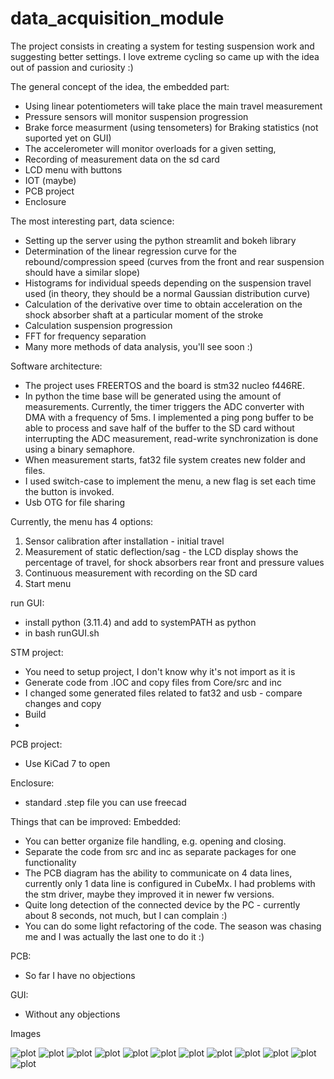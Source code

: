 # data_acquisition_module

The project consists in creating a system for testing suspension work and suggesting better settings. I love extreme cycling so came up with the idea out of passion and curiosity :)

The general concept of the idea, the embedded part:
- Using linear potentiometers will take place the main travel measurement
- Pressure sensors will monitor suspension progression
- Brake force measurment (using tensometers) for Braking statistics (not suported yet on GUI)
- The accelerometer will monitor overloads for a given setting,
- Recording of measurement data on the sd card
- LCD menu with buttons
- IOT (maybe)
- PCB project
- Enclosure
  
The most interesting part, data science:
- Setting up the server using the python streamlit and bokeh library
- Determination of the linear regression curve for the rebound/compression speed (curves from the front and rear suspension should have a similar slope)
- Histograms for individual speeds depending on the suspension travel used (in theory, they should be a normal Gaussian distribution curve)
- Calculation of the derivative over time to obtain acceleration on the shock absorber shaft at a particular moment of the stroke
- Calculation suspension progression
- FFT for frequency separation
- Many more methods of data analysis, you'll see soon :)

 Software architecture:
- The project uses FREERTOS and the board is stm32 nucleo f446RE.
- In python the time base will be generated using the amount of measurements. Currently, the timer triggers the ADC converter with DMA with a frequency of 5ms. I implemented a ping pong buffer to be able to process and save half of the buffer to the SD card without interrupting the ADC measurement, read-write synchronization is done using a binary semaphore.
- When measurement starts, fat32 file system creates new folder and files.
- I used switch-case to implement the menu, a new flag is set each time the button is invoked.
- Usb OTG for file sharing

Currently, the menu has 4 options:
1. Sensor calibration after installation - initial travel
2. Measurement of static deflection/sag - the LCD display shows the percentage of travel, for shock absorbers rear front and pressure values
3. Continuous measurement with recording on the SD card
4. Start menu

run GUI:
  - install python (3.11.4) and add to systemPATH as python
  - in bash runGUI.sh

STM project:
  - You need to setup project, I don't know why it's not import as it is
  - Generate code from .IOC and copy files from Core/src and inc
  - I changed some generated files related to fat32 and usb - compare changes and copy
  - Build
  - 
PCB project:
  - Use KiCad 7 to open

Enclosure:
  - standard .step file you can use freecad

Things that can be improved:
Embedded:
  - You can better organize file handling, e.g. opening and closing.
  - Separate the code from src and inc as separate packages for one functionality
  - The PCB diagram has the ability to communicate on 4 data lines, currently only 1 data line is configured in CubeMx. I had problems with the stm driver, maybe they improved it in newer fw versions.
  - Quite long detection of the connected device by the PC - currently about 8 seconds, not much, but I can complain :)
  - You can do some light refactoring of the code. The season was chasing me and I was actually the last one to do it :)
    
  PCB:
  - So far I have no objections
    
  GUI:
  - Without any objections

Images

![plot](./Images/Telemetry_Overview.png)
![plot](./Images/Sagpng.png)
![plot](./Images/PCB_Front.jpg)
![plot](./Images/PCB_Rear.jpg)
![plot](./Images/PCB_Overview.png)
![plot](./Images/Startup_GUI.png)
![plot](./Images/General_diagram.png)
![plot](./Images/Progression.png)
![plot](./Images/Histogram.png)
![plot](./Images/FFT.png)
![plot](./Images/Velocity.png)
![plot](./Images/Balance.png)





